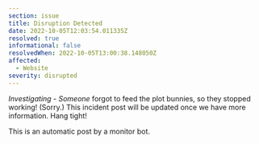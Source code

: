 ```yaml
---
section: issue
title: Disruption Detected
date: 2022-10-05T12:03:54.011335Z
resolved: true
informational: false
resolvedWhen: 2022-10-05T13:00:38.148050Z
affected:
  - Website
severity: disrupted
---
```

*Investigating* - _Someone_ forgot to feed the plot bunnies, so they stopped working! (Sorry.) This incident post will be updated once we have more information. Hang tight!

This is an automatic post by a monitor bot.
        